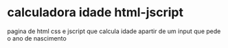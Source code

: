 # calculadora idade html-jscript
 pagina de html css e jscript que calcula idade apartir de um input que pede o ano de nascimento
